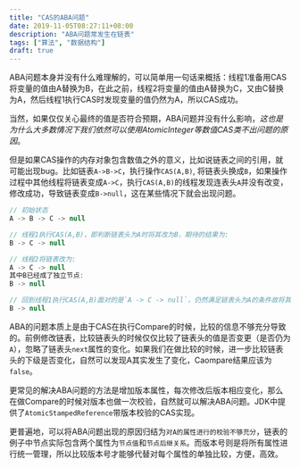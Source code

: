 ```yaml
---
title: "CAS的ABA问题"
date: 2019-11-05T08:27:11+08:00
description: "ABA问题常发生在链表"
tags: ["算法", "数据结构"]
draft: true
---
```


ABA问题本身并没有什么难理解的，可以简单用一句话来概括：线程1准备用CAS将变量的值由A替换为B，在此之前，线程2将变量的值由A替换为C，又由C替换为A，然后线程1执行CAS时发现变量的值仍然为A，所以CAS成功。

当然，如果仅仅关心最终的值是否符合预期，ABA问题并没有什么影响，*这也是为什么大多数情况下我们依然可以使用AtomicInteger等数值CAS类不出问题的原因*。

但是如果CAS操作的内存对象包含数值之外的意义，比如说链表之间的引用，就可能出现bug。比如链表`A->B->C`，执行操作`CAS(A,B)`, 将链表头换成`B`，如果操作过程中其他线程将链表变成`A->C`，执行`CAS(A,B)`的线程发现连表头`A`并没有改变，修改成功，导致链表变成`B->null`，这在某些情况下就会出现问题。

```java
// 初始状态
A -> B -> C -> null

// 线程1执行CAS(A,B)，即判断链表头为A时将其改为B，期待的结果为:
B -> C -> null

// 线程2将链表改为:
A -> C -> null
其中B已经成了独立节点:
B -> null

// 回到线程1执行CAS(A,B)面对的是`A -> C -> null`，仍然满足链表头为A的条件故将其改为B，实际结果与预期不符，为：
B -> null

```



ABA的问题本质上是由于CAS在执行Compare的时候，比较的信息不够充分导致的。前例修改链表，比较链表头的时候仅仅比较了链表头的值是否变更（是否仍为`A`），忽略了链表头`next`属性的变化。如果我们在做比较的时候，进一步比较链表头的下级是否变化，自然可以发现A其实发生了变化，Caompare结果应该为`false`。

更常见的解决ABA问题的方法是增加版本属性，每次修改后版本相应变化，那么在做Compare的时候对版本也做一次校验，自然就可以解决ABA问题。JDK中提供了`AtomicStampedReference`带版本校验的CAS实现。

更普遍地，可以将ABA问题出现的原因归结为`对A的属性进行的校验不够充分`，链表的例子中节点实际包含两个属性为`节点值`和`节点后继关系`。而版本号则是将所有属性进行统一管理，所以比较版本号才能够代替对每个属性的单独比较，方便，高效。